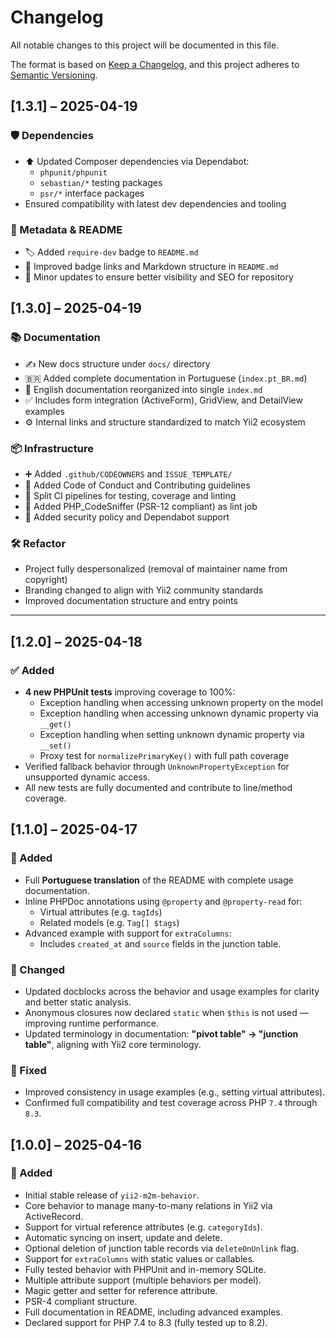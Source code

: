 # Changelog

All notable changes to this project will be documented in this file.

The format is based on [Keep a Changelog](https://keepachangelog.com/en/1.0.0/),
and this project adheres to [Semantic Versioning](https://semver.org/spec/v2.0.0.html).

## [1.3.1] – 2025-04-19

### 🛡️ Dependencies

- ⬆️ Updated Composer dependencies via Dependabot:
  - `phpunit/phpunit`
  - `sebastian/*` testing packages
  - `psr/*` interface packages
- Ensured compatibility with latest dev dependencies and tooling

### 📛 Metadata & README

- 🏷️ Added `require-dev` badge to `README.md`
- 🔗 Improved badge links and Markdown structure in `README.md`
- 🎯 Minor updates to ensure better visibility and SEO for repository

## [1.3.0] – 2025-04-19

### 📚 Documentation

- ✍️ New docs structure under `docs/` directory
- 🇧🇷 Added complete documentation in Portuguese (`index.pt_BR.md`)
- 📘 English documentation reorganized into single `index.md`
- ✅ Includes form integration (ActiveForm), GridView, and DetailView examples
- ⚙️ Internal links and structure standardized to match Yii2 ecosystem

### 📦 Infrastructure

- ➕ Added `.github/CODEOWNERS` and `ISSUE_TEMPLATE/`
- 🧪 Added Code of Conduct and Contributing guidelines
- 🧰 Split CI pipelines for testing, coverage and linting
- 🐘 Added PHP_CodeSniffer (PSR-12 compliant) as lint job
- 🔐 Added security policy and Dependabot support

### 🛠️ Refactor

- Project fully despersonalized (removal of maintainer name from copyright)
- Branding changed to align with Yii2 community standards
- Improved documentation structure and entry points

---

## [1.2.0] – 2025-04-18

### ✅ Added

- **4 new PHPUnit tests** improving coverage to 100%:
  - Exception handling when accessing unknown property on the model
  - Exception handling when accessing unknown dynamic property via `__get()`
  - Exception handling when setting unknown dynamic property via `__set()`
  - Proxy test for `normalizePrimaryKey()` with full path coverage
- Verified fallback behavior through `UnknownPropertyException` for unsupported dynamic access.
- All new tests are fully documented and contribute to line/method coverage.

## [1.1.0] – 2025-04-17

### 🚀 Added

- Full **Portuguese translation** of the README with complete usage documentation.
- Inline PHPDoc annotations using `@property` and `@property-read` for:
  - Virtual attributes (e.g. `tagIds`)
  - Related models (e.g. `Tag[] $tags`)
- Advanced example with support for `extraColumns`:
  - Includes `created_at` and `source` fields in the junction table.

### 🧼 Changed

- Updated docblocks across the behavior and usage examples for clarity and better static analysis.
- Anonymous closures now declared `static` when `$this` is not used — improving runtime performance.
- Updated terminology in documentation: **"pivot table" → "junction table"**, aligning with Yii2 core terminology.

### 🐛 Fixed

- Improved consistency in usage examples (e.g., setting virtual attributes).
- Confirmed full compatibility and test coverage across PHP `7.4` through `8.3`.

## [1.0.0] – 2025-04-16

### 🎉 Added

- Initial stable release of `yii2-m2m-behavior`.
- Core behavior to manage many-to-many relations in Yii2 via ActiveRecord.
- Support for virtual reference attributes (e.g. `categoryIds`).
- Automatic syncing on insert, update and delete.
- Optional deletion of junction table records via `deleteOnUnlink` flag.
- Support for `extraColumns` with static values or callables.
- Fully tested behavior with PHPUnit and in-memory SQLite.
- Multiple attribute support (multiple behaviors per model).
- Magic getter and setter for reference attribute.
- PSR-4 compliant structure.
- Full documentation in README, including advanced examples.
- Declared support for PHP 7.4 to 8.3 (fully tested up to 8.2).
